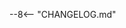 <!-- --8<-- "CHANGELOG.md" -->
<!-- TODO(#153): this is how griff does their changelog, but idk how it works -->

--8<-- "CHANGELOG.md"
